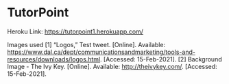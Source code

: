 # TutorPoint
Heroku Link: https://tutorpoint1.herokuapp.com/

Images used
[1] “Logos,” Test tweet. [Online]. 
    Available: https://www.dal.ca/dept/communicationsandmarketing/tools-and-resources/downloads/logos.html.
    [Accessed: 15-Feb-2021].
[2] Background Image - The Ivy Key. [Online]. Available: http://theivykey.com/. [Accessed: 15-Feb-2021].

